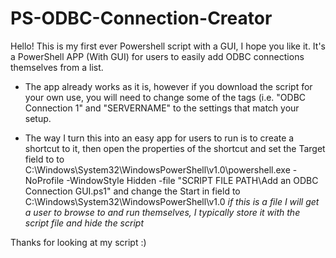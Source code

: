 # PS-ODBC-Connection-Creator

Hello! 
This is my first ever Powershell script with a GUI, I hope you like it.
It's a PowerShell APP (With GUI) for users to easily add ODBC connections themselves from a list. 

- The app already works as it is, however if you download the script for your own use, you will need to change some of the tags (i.e. "ODBC Connection 1" and "SERVERNAME" to the settings that match your setup.

- The way I turn this into an easy app for users to run is to create a shortcut to it, then open the properties of the shortcut and set the Target field to to C:\Windows\System32\WindowsPowerShell\v1.0\powershell.exe -NoProfile -WindowStyle Hidden -file "SCRIPT FILE PATH\Add an ODBC Connection GUI.ps1" and change the Start in field to C:\Windows\System32\WindowsPowerShell\v1.0 *if this is a file I will get a user to browse to and run themselves, I typically store it with the script file and hide the script*

Thanks for looking at my script :)





